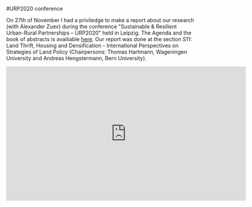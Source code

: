 #URP2020 conference

On 27th of November I had a priviledge to make a report about our research (with Alexander Zuev) during the conference "Sustainable & Resilient Urban-Rural Partnerships – URP2020" held in Leipzig. The Agenda and the book of abstracts is availiable [here](https://www.urp2020.eu/agenda.html "Link").
Our report was done at the section S11: Land Thrift, Housing and Densification - International Perspectives on Strategies of Land Policy (Chairpersons: Thomas Hartmann, Wageningen University and Andreas Hengstermann, Bern University).

<iframe title="vimeo-player" src="https://player.vimeo.com/video/481808615" width="640" height="360" frameborder="0" allowfullscreen></iframe>
